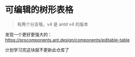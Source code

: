 # 可编辑的树形表格

> 有两个分支哦，v4 是 antd v4 的版本

发现一个更好更强大的：https://procomponents.ant.design/components/editable-table

计划学习完这块就不更新此仓库了
